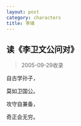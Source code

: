 ```yaml
---
layout: post
category: characters
title: 李靖
---
```


## 读《李卫文公问对》 ##

> 2005-09-29收录

自古学孙子，

莫如卫国公。

攻守自兼备，

奇正会无穷。